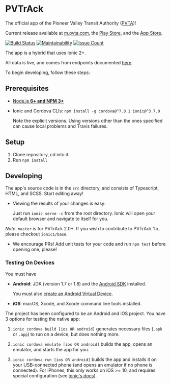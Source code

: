# PVTrAck

The official app of the Pioneer Valley Transit Authority
([PVTA](http://pvta.com))!

Current release available at [m.pvta.com](https://m.pvta.com), the
[Play Store](https://play.google.com/store/apps/details?id=com.umts.pvtamultiplaform),
and the [App Store](https://itunes.apple.com/us/app/pvtrack/id1234619753).

[![Build Status](https://travis-ci.org/umts/pvta-multiplatform.svg?branch=master)](https://travis-ci.org/umts/pvta-multiplatform)
[![Maintainability](https://codeclimate.com/github/umts/pvta-multiplatform/badges/gpa.svg)](https://codeclimate.com/github/umts/pvta-multiplatform)
[![Issue Count](https://codeclimate.com/github/umts/pvta-multiplatform/badges/issue_count.svg)](https://codeclimate.com/github/umts/pvta-multiplatform)

The app is a hybrid that uses Ionic 2+.

All data is live, and comes from endpoints documented
[here](http://bustracker.pvta.com/InfoPoint/swagger/ui/index#!).

To begin developing, follow these steps:

## Prerequisites
-   [Node.js <b>6+ and NPM 3+</b>](https://nodejs.org/en/)
-   Ionic and Cordova CLIs: `npm install -g cordova@^7.0.1 ionic@^3.7.0`

    Note the explicit versions. Using versions other than the ones specified can
    cause local problems and Travis failures.

## Setup

1.  Clone repository, cd into it.
2.  Run `npm install`

## Developing

The app's source code is in the `src` directory, and consists of Typescript,
HTML, and SCSS. Start editing away!

-   Viewing the results of your changes is easy:

    Just run `ionic serve -c` from the root  directory. Ionic will open your 
    default browser and navigate to itself for you.

*Note*: `master` is for PVTrAck 2.0+.  If you wish to contribute to PVTrAck 1.x,
please checkout `ionic1/base`.

-   We encourage PRs! Add unit tests for your code and run `npm test` before
    opening one, please!

### Testing On Devices

You must have

-   **Android**: JDK (version 1.7 or 1.8) and the
    [Android SDK](http://developer.android.com/sdk/installing/index.html)
    installed.

    You must also
    [create an Android Virtual Device](http://developer.android.com/tools/devices/managing-avds.html).

-   **iOS**: macOS, Xcode, and Xcode command line tools installed.

The project has been configured to be an Android and iOS project.  You have 3
options for testing the native app:

1.  `ionic cordova build [ios OR android]` generates necessary files (`.apk` or
    `.app`) to run on a device, but does nothing more.

2.  `ionic cordova emulate [ios OR android]` builds the app, opens an emulator,
    and starts the app for you.

3.  `ionic cordova run [ios OR android]` builds the app and installs it on your
    USB-connected phone (and opens an emulator if no phone is connected). For
    iPhones, this only works on iOS >= 10, and requires special configuration
    (see [ionic's docs](http://ionicframework.com/docs/intro/deploying/)).
